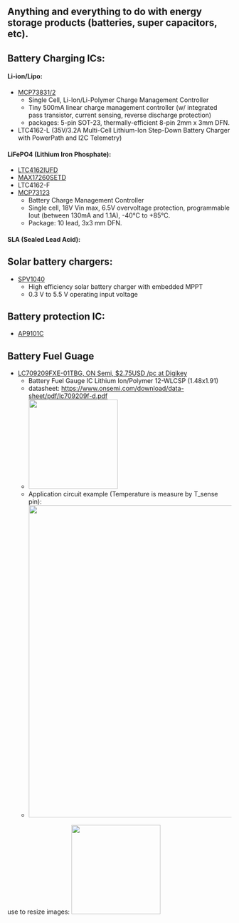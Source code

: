 ## Anything and everything to do with energy storage products (batteries, super capacitors, etc).

## Battery Charging ICs:
#### Li-ion/Lipo:
  - [MCP73831/2](https://www.microchip.com/en-us/product/MCP73831)
    - Single Cell, Li-Ion/Li-Polymer Charge Management Controller
    - Tiny 500mA linear charge management controller (w/ integrated pass transistor, current sensing, reverse discharge protection) 
    - packages: 5-pin SOT-23, thermally-efficient 8-pin 2mm x 3mm DFN.
  - LTC4162-L (35V/3.2A Multi-Cell Lithium-Ion Step-Down Battery Charger with PowerPath and I2C Telemetry)

#### LiFePO4 (Lithium Iron Phosphate):
  - [LTC4162IUFD](https://nz.mouser.com/ProductDetail/Analog-Devices/LTC4162IUFD-FADMPBF?qs=MLItCLRbWsxHHv4MVyVoeQ%3D%3D)
  - [MAX17260SETD](https://nz.mouser.com/ProductDetail/Maxim-Integrated/MAX17260SETD%2b?qs=%252BEew9%252B0nqrAfepKB1Fe0%252Bw%3D%3D) 
  - LTC4162-F
  - [MCP73123](https://www.microchip.com/en-us/product/MCP73123)
    -  Battery Charge Management Controller
    -  Single cell, 18V Vin max, 6.5V overvoltage protection, programmable Iout (between 130mA and 1.1A), -40°C to +85°C.
    -  Package: 10 lead, 3x3 mm DFN.

#### SLA (Sealed Lead Acid):
 


## Solar battery chargers:
- [SPV1040](https://www.st.com/en/power-management/spv1040.html#documentation)
  - High efficiency solar battery charger with embedded MPPT
  - 0.3 V to 5.5 V operating input voltage
  
  
  
## Battery protection IC:
- [AP9101C](https://www.diodes.com/assets/Datasheets/AP9101C.pdf)
  
## Battery Fuel Guage
- [LC709209FXE-01TBG, ON Semi, $2.75USD /pc at Digikey](https://www.digikey.com/en/products/detail/onsemi/LC709209FXE-01TBG/17053336)
  - Battery Fuel Gauge IC Lithium Ion/Polymer 12-WLCSP (1.48x1.91)
  - datasheet: https://www.onsemi.com/download/data-sheet/pdf/lc709209f-d.pdf 
  - <img src="https://user-images.githubusercontent.com/42329930/228121803-5f68e76a-51d7-46e2-b4e8-f494870b4728.png" width="200">
  - Application circuit example (Temperature is measure by T_sense pin):
  - <img src="https://user-images.githubusercontent.com/42329930/228122269-9fa09721-d9b0-4bef-984f-ea0997ad1bcf.png" width="700">
  
  
  
  





use to resize images:
<img src="https://user-images.githubusercontent.com/42329930/220493933-c4e8bec7-2500-482d-b108-9dab599dfd1f.png" width="200">

